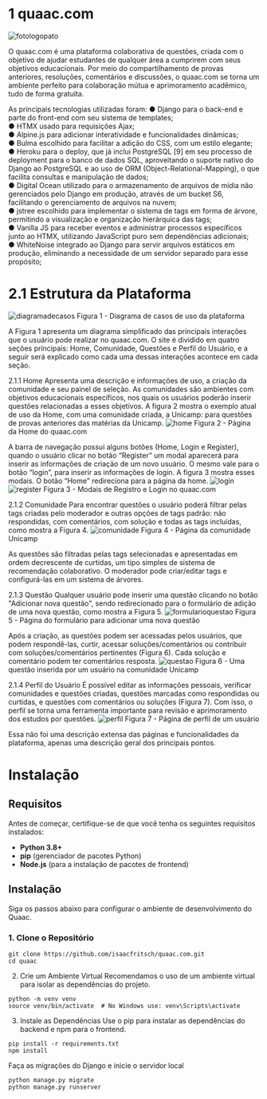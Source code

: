 # 1 quaac.com
![fotologopato](https://github.com/user-attachments/assets/dc8b4ba1-f960-4542-a9cd-a50ca1eeefa4)

O quaac.com é uma plataforma colaborativa de questões, criada com o objetivo de ajudar estudantes de qualquer área a cumprirem com seus objetivos educacionais. Por meio do compartilhamento de provas anteriores, resoluções, comentários e discussões, o quaac.com se torna um ambiente perfeito para colaboração mútua e aprimoramento acadêmico, tudo de forma gratuita.

As principais tecnologias utilizadas foram:
● Django para o back-end e parte do front-end com seu sistema de
templates;  
● HTMX usado para requisições Ajax;  
● Alpine.js para adicionar interatividade e funcionalidades dinâmicas;  
● Bulma escolhido para facilitar a adição do CSS, com um estilo elegante;  
● Heroku para o deploy, que já inclui PostgreSQL [9] em seu processo de
deployment para o banco de dados SQL, aproveitando o suporte nativo do
Django ao PostgreSQL e ao uso de ORM (Object-Relational-Mapping), o que
facilita consultas e manipulação de dados;  
● Digital Ocean utilizado para o armazenamento de arquivos de mídia não
gerenciados pelo Django em produção, através de um bucket S6, facilitando
o gerenciamento de arquivos na nuvem;  
● jstree escolhido para implementar o sistema de tags em forma de árvore,
permitindo a visualização e organização hierárquica das tags;  
● Vanilla JS para receber eventos e administrar processos específicos junto ao
HTMX, utilizando JavaScript puro sem dependências adicionais;  
● WhiteNoise integrado ao Django para servir arquivos estáticos em
produção, eliminando a necessidade de um servidor separado para esse
propósito;  

# 2.1 Estrutura da Plataforma
![diagramadecasos](https://github.com/user-attachments/assets/0ecfc19a-7444-48c3-aaaa-01863ee7d2c1)
Figura 1 - Diagrama de casos de uso da plataforma

A Figura 1 apresenta um diagrama simplificado das principais interações que o usuário pode realizar no quaac.com. O site é dividido em quatro seções principais: Home, Comunidade, Questões e Perfil do Usuário, e a seguir será explicado como cada uma dessas interações acontece em cada seção.

2.1.1 Home 
Apresenta uma descrição e informações de uso, a criação da comunidade e seu painel de seleção. As comunidades são ambientes com objetivos educacionais específicos, nos quais os usuários poderão inserir questões relacionadas a esses objetivos. A figura 2 mostra o exemplo atual de uso da Home, com uma comunidade criada, a Unicamp: para questões de provas anteriores das matérias da Unicamp.
![home](https://github.com/user-attachments/assets/3f24460f-0c03-4b09-8644-9bd82486ca10)
Figura 2 - Página da Home do quaac.com

A barra de navegação possui alguns botões (Home, Login e Register), quando o usuário clicar no botão “Register” um modal aparecerá para inserir as informações de criação de um novo usuário. O mesmo vale para o botão “login”, para inserir as informações de login. A figura 3 mostra esses modais. O botão “Home” redireciona para a página da home.
![login](https://github.com/user-attachments/assets/1245d8eb-3925-4040-95f7-b8ddb2b3fa70)
![register](https://github.com/user-attachments/assets/0066c5ca-32f6-41b6-bfb4-fcc318a90cad)
Figura 3 - Modais de Registro e Login no quaac.com

2.1.2 Comunidade
Para encontrar questões o usuário poderá filtrar pelas tags criadas pelo moderador e outras opções de tags padrão: não respondidas, com comentários, com solução e todas as tags incluídas, como mostra a Figura 4. 
![comunidade](https://github.com/user-attachments/assets/c56e90c6-aa71-4cd7-b860-16a19becf0c4)
Figura 4 - Página da comunidade Unicamp

As questões são filtradas pelas tags selecionadas e apresentadas em ordem decrescente de curtidas, um tipo simples de sistema de recomendação colaborativo. O moderador pode criar/editar tags e configurá-las em um sistema de árvores. 

2.1.3 Questão
Qualquer usuário pode inserir uma questão clicando no botão "Adicionar nova questão", sendo redirecionado para o formulário de adição de uma nova questão, como mostra a Figura 5.
![formularioquestao](https://github.com/user-attachments/assets/8c099e2f-d9db-424c-a177-b634d052ab44)
Figura 5 - Página do formulário para adicionar uma nova questão

Após a criação, as questões podem ser acessadas pelos usuários, que podem respondê-las, curtir, acessar soluções/comentários ou contribuir com soluções/comentários pertinentes (Figura 6). Cada solução e comentário podem ter comentários resposta.
![questao](https://github.com/user-attachments/assets/acd95321-b8b3-4cc2-8eab-7f19fbf8ec33)
Figura 6 - Uma questão inserida por um usuário na comunidade Unicamp

2.1.4 Perfil do Usuário
É possível editar as informações pessoais, verificar comunidades e questões criadas, questões marcadas como respondidas ou curtidas, e questões com comentários ou soluções (Figura 7). Com isso, o perfil se torna uma ferramenta importante para revisão e aprimoramento dos estudos por questões.
![perfil](https://github.com/user-attachments/assets/9815e6bc-e26d-4455-9336-826a416613ca)
Figura 7 - Página de perfil de um usuário

Essa não foi uma descrição extensa das páginas e funcionalidades da plataforma, apenas uma descrição geral dos principais pontos.

# Instalação

## Requisitos

Antes de começar, certifique-se de que você tenha os seguintes requisitos instalados:

- **Python 3.8+**  
- **pip** (gerenciador de pacotes Python)  
- **Node.js** (para a instalação de pacotes de frontend)  

## Instalação

Siga os passos abaixo para configurar o ambiente de desenvolvimento do Quaac.

### 1. Clone o Repositório
```shell
git clone https://github.com/isaacfritsch/quaac.com.git
cd quaac
```

2. Crie um Ambiente Virtual
Recomendamos o uso de um ambiente virtual para isolar as dependências do projeto.
```shell
python -m venv venv
source venv/bin/activate  # No Windows use: venv\Scripts\activate
```

3. Instale as Dependências
Use o pip para instalar as dependências do backend e npm para o frontend.

```shell
pip install -r requirements.txt
npm install
```

Faça as migrações do Django e inicie o servidor local
```shell
python manage.py migrate
python manage.py runserver
```
  




